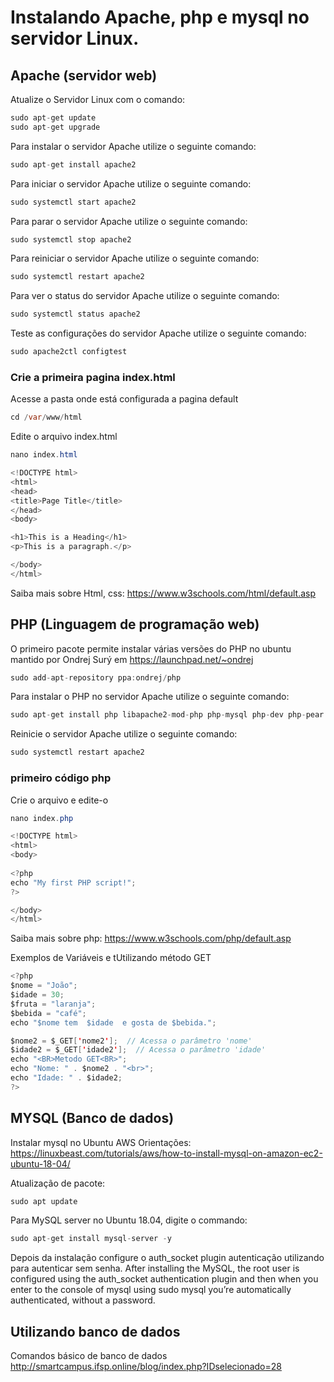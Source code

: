 # Instalando Apache, php e mysql no servidor Linux.

## Apache (servidor web)
Atualize o Servidor Linux com o comando:
```java
sudo apt-get update
sudo apt-get upgrade
```

Para instalar o servidor Apache utilize o seguinte comando:
```java
sudo apt-get install apache2
```

Para iniciar o servidor Apache utilize o seguinte comando:
```java
sudo systemctl start apache2
```

Para parar o servidor Apache utilize o seguinte comando:
```java
sudo systemctl stop apache2
```

Para reiniciar o servidor Apache utilize o seguinte comando:
```java
sudo systemctl restart apache2
```

Para ver o status do servidor Apache utilize o seguinte comando:
```java
sudo systemctl status apache2
```

Teste as configurações do servidor Apache utilize o seguinte comando:
```java
sudo apache2ctl configtest
```

### Crie a primeira pagina index.html
Acesse a pasta onde está configurada a pagina default
```java
cd /var/www/html
```
Edite o arquivo index.html
```java
nano index.html
```

```java
<!DOCTYPE html>
<html>
<head>
<title>Page Title</title>
</head>
<body>

<h1>This is a Heading</h1>
<p>This is a paragraph.</p>

</body>
</html>
```

Saiba mais sobre Html, css: https://www.w3schools.com/html/default.asp

## PHP (Linguagem de programação web)
O primeiro pacote permite instalar várias versões do PHP no ubuntu mantido por Ondrej Surý em https://launchpad.net/~ondrej
```java
sudo add-apt-repository ppa:ondrej/php
```

Para instalar o PHP no servidor Apache utilize o seguinte comando:
```java
sudo apt-get install php libapache2-mod-php php-mysql php-dev php-pear
```

Reinicie o servidor Apache utilize o seguinte comando:
```java
sudo systemctl restart apache2
```

### primeiro código php
Crie o arquivo e edite-o
```java
nano index.php
```

```java
<!DOCTYPE html>
<html>
<body>
 
<?php
echo "My first PHP script!";
?>

</body>
</html>
```

Saiba mais sobre php:  https://www.w3schools.com/php/default.asp

Exemplos de Variáveis e tUtilizando método GET

```java
<?php
$nome = "João";
$idade = 30;
$fruta = "laranja";
$bebida = "café";
echo "$nome tem  $idade  e gosta de $bebida.";

$nome2 = $_GET['nome2'];  // Acessa o parâmetro 'nome'
$idade2 = $_GET['idade2'];  // Acessa o parâmetro 'idade'
echo "<BR>Metodo GET<BR>";
echo "Nome: " . $nome2 . "<br>";
echo "Idade: " . $idade2;
?>
```





## MYSQL (Banco de dados)
Instalar mysql no Ubuntu AWS
Orientações: 
https://linuxbeast.com/tutorials/aws/how-to-install-mysql-on-amazon-ec2-ubuntu-18-04/

Atualização de pacote:
```java
sudo apt update
```

Para MySQL server no Ubuntu 18.04, digite o commando:
```java
sudo apt-get install mysql-server -y
```

Depois da instalação configure o auth_socket plugin autenticação utilizando para autenticar sem senha.
After installing the MySQL, the root user is configured using the auth_socket authentication plugin and then when you enter to the console of mysql using sudo mysql you’re automatically authenticated, without a password.


## Utilizando banco de dados

Comandos básico de banco de dados
http://smartcampus.ifsp.online/blog/index.php?IDselecionado=28    
